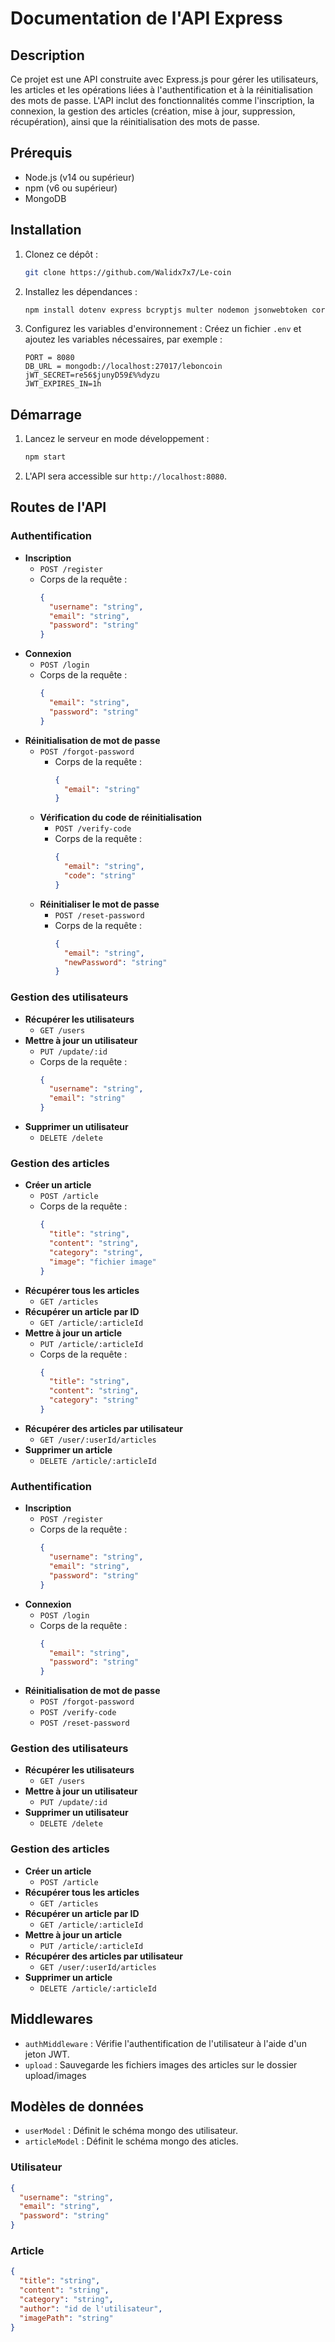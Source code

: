 # Documentation de l'API Express

## Description

Ce projet est une API construite avec Express.js pour gérer les utilisateurs, les articles et les opérations liées à l'authentification et à la réinitialisation des mots de passe. L'API inclut des fonctionnalités comme l'inscription, la connexion, la gestion des articles (création, mise à jour, suppression, récupération), ainsi que la réinitialisation des mots de passe.

## Prérequis

- Node.js (v14 ou supérieur)
- npm (v6 ou supérieur)
- MongoDB

## Installation

1. Clonez ce dépôt :
   ```bash
   git clone https://github.com/Walidx7x7/Le-coin
   ```
2. Installez les dépendances :
   ```bash
   npm install dotenv express bcryptjs multer nodemon jsonwebtoken cors crypto mailtrap mongoose
   ```
3. Configurez les variables d'environnement :
   Créez un fichier `.env` et ajoutez les variables nécessaires, par exemple :
   ```env
   PORT = 8080
   DB_URL = mongodb://localhost:27017/leboncoin
   jWT_SECRET=re56$junyD59£%%dyzu
   JWT_EXPIRES_IN=1h
   ```

## Démarrage

1. Lancez le serveur en mode développement :
   ```bash
   npm start
   ```
2. L'API sera accessible sur `http://localhost:8080`.

## Routes de l'API

### Authentification

- **Inscription**
  - `POST /register`
  - Corps de la requête :
    ```json
    {
      "username": "string",
      "email": "string",
      "password": "string"
    }
    ```
- **Connexion**
  - `POST /login`
  - Corps de la requête :
    ```json
    {
      "email": "string",
      "password": "string"
    }
    ```
- **Réinitialisation de mot de passe**
  - `POST /forgot-password`
    - Corps de la requête :
      ```json
      {
        "email": "string"
      }
      ```
  - **Vérification du code de réinitialisation**
    - `POST /verify-code`
    - Corps de la requête :
      ```json
      {
        "email": "string",
        "code": "string"
      }
      ```
  - **Réinitialiser le mot de passe**
    - `POST /reset-password`
    - Corps de la requête :
      ```json
      {
        "email": "string",
        "newPassword": "string"
      }
      ```

### Gestion des utilisateurs

- **Récupérer les utilisateurs**
  - `GET /users`
- **Mettre à jour un utilisateur**
  - `PUT /update/:id`
  - Corps de la requête :
    ```json
    {
      "username": "string",
      "email": "string"
    }
    ```
- **Supprimer un utilisateur**
  - `DELETE /delete`

### Gestion des articles

- **Créer un article**
  - `POST /article`
  - Corps de la requête :
    ```json
    {
      "title": "string",
      "content": "string",
      "category": "string",
      "image": "fichier image"
    }
    ```
- **Récupérer tous les articles**
  - `GET /articles`
- **Récupérer un article par ID**
  - `GET /article/:articleId`
- **Mettre à jour un article**
  - `PUT /article/:articleId`
  - Corps de la requête :
    ```json
    {
      "title": "string",
      "content": "string",
      "category": "string"
    }
    ```
- **Récupérer des articles par utilisateur**
  - `GET /user/:userId/articles`
- **Supprimer un article**
  - `DELETE /article/:articleId`

### Authentification

- **Inscription**
  - `POST /register`
  - Corps de la requête :
    ```json
    {
      "username": "string",
      "email": "string",
      "password": "string"
    }
    ```
- **Connexion**
  - `POST /login`
  - Corps de la requête :
    ```json
    {
      "email": "string",
      "password": "string"
    }
    ```
- **Réinitialisation de mot de passe**
  - `POST /forgot-password`
  - `POST /verify-code`
  - `POST /reset-password`

### Gestion des utilisateurs

- **Récupérer les utilisateurs**
  - `GET /users`
- **Mettre à jour un utilisateur**
  - `PUT /update/:id`
- **Supprimer un utilisateur**
  - `DELETE /delete`

### Gestion des articles

- **Créer un article**
  - `POST /article`
- **Récupérer tous les articles**
  - `GET /articles`
- **Récupérer un article par ID**
  - `GET /article/:articleId`
- **Mettre à jour un article**
  - `PUT /article/:articleId`
- **Récupérer des articles par utilisateur**
  - `GET /user/:userId/articles`
- **Supprimer un article**
  - `DELETE /article/:articleId`

## Middlewares

- `authMiddleware` : Vérifie l'authentification de l'utilisateur à l'aide d'un jeton JWT.
- `upload` : Sauvegarde les fichiers images des articles sur le dossier upload/images 

## Modèles de données
- `userModel` : Définit le schéma mongo des utilisateur.
- `articleModel` : Définit le schéma mongo des aticles.
### Utilisateur
```json
{
  "username": "string",
  "email": "string",
  "password": "string"
}
```

### Article
```json
{
  "title": "string",
  "content": "string",
  "category": "string",
  "author": "id de l'utilisateur",
  "imagePath": "string"
}
```


